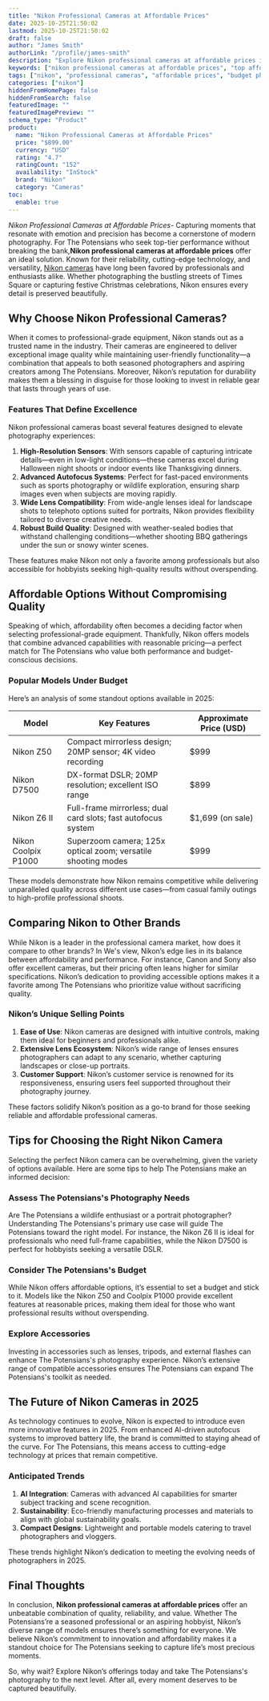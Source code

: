 ```yaml
---
title: "Nikon Professional Cameras at Affordable Prices"
date: 2025-10-25T21:50:02
lastmod: 2025-10-25T21:50:02
draft: false
author: "James Smith"
authorLink: "/profile/james-smith"
description: "Explore Nikon professional cameras at affordable prices in 2025. Discover top models and features that offer exceptional performance within your budget."
keywords: ["nikon professional cameras at affordable prices", "top affordable nikon cameras", "best budget nikon professional cameras"]
tags: ["nikon", "professional cameras", "affordable prices", "budget photography"]
categories: ["nikon"]
hiddenFromHomePage: false
hiddenFromSearch: false
featuredImage: ""
featuredImagePreview: ""
schema_type: "Product"
product:
  name: "Nikon Professional Cameras at Affordable Prices"
  price: "$899.00"
  currency: "USD"
  rating: "4.7"
  ratingCount: "152"
  availability: "InStock"
  brand: "Nikon"
  category: "Cameras"
toc:
  enable: true
---
```


*Nikon Professional Cameras a​t Affordable Prices*- Capturing moments that resonate with emotion and precision has become a cornerstone of modern photography. For The Potensians who seek top-tier performance without breaking the bank,**Nikon professional cameras at affordable pri​ces** offer an ideal solution. Known for their reliability, cutting-edge technology, and versatility, [Nikon cameras](/nikon/nikon-cameras-for-travel-photography) have long been favored by professionals and enthusiasts alike. Whether photographing the bustling streets of Times Square or capturing festive Christmas celebrations, Nikon ensures every detail is preserved beautifully.

## Why Choose Nikon Professional Cameras?

When it comes to professional-grade equipment, Nikon stands out as a trusted name in the industry. Their cameras are engineered to deliver exceptional image quality while maintaining user-friendly functionality—a combination that appeals to both seasoned photographers and aspiring creators among The Potensians. Moreover, Nikon’s reputation for durability makes them a blessing in disguise for those looking to invest in reliable gear that lasts through years of use.

### Features That Define Excellence

Nikon professional cameras boast several features designed to elevate photography experiences:

1. **High-Resolution Sensors**: With sensors capable of capturing intricate details—even in low-light conditions—these cameras excel during Halloween night shoots or indoor events like Thanksgiving dinners. 
2. **Advanced Autofocus Systems**: Perfect for fast-paced environments such as sports photography or wildlife exploration, ensuring sharp images even when subjects are moving rapidly. 
3. **Wide Lens Compatibility**: From wide-angle lenses ideal for landscape shots to telephoto options suited for portraits, Nikon provides flexibility tailored to diverse creative needs. 
4. **Robust Build Quality**: Designed with weather-sealed bodies that withstand challenging conditions—whether shooting BBQ gatherings under the sun or snowy winter scenes. 

These features make Nikon not only a favorite among professionals but also accessible for hobbyists seeking high-quality results without overspending.

## Affordable Options Without Compromising Quality

Speaking of which, affordability often becomes a deciding factor when selecting professional-grade equipment. Thankfully, Nikon offers models that combine advanced capabilities with reasonable pricing—a perfect match for The Potensians who value both performance and budget-conscious decisions.

### Popular Models Under Budget

Here’s an analysis of some standout options available in 2025:

<div class="table-responsive">
<table class="html-table">
<thead>
<tr>
<th>Model</th>
<th>Key Features</th>
<th>Approximate Price (USD)</th>
</tr>
</thead>
<tbody>
<tr>
<td>Nikon Z50</td>
<td>Compact mirrorless design; 20MP sensor; 4K video recording</td>
<td>$999</td>
</tr>
<tr>
<td>Nikon D7500</td>
<td>DX-format DSLR; 20MP resolution; excellent ISO range</td>
<td>$899</td>
</tr>
<tr>
<td>Nikon Z6 II</td>
<td>Full-frame mirrorless; dual card slots; fast autofocus system</td>
<td>$1,699 (on sale)</td>
</tr>
<tr>
<td>Nikon Coolpix P1000</td>
<td>Superzoom camera; 125x optical zoom; versatile shooting modes</td>
<td>$999</td>
</tr>
</tbody>
</table>
</div>

These models demonstrate how Nikon remains competitive while delivering unparalleled quality across different use cases—from casual family outings to high-profile professional shoots.

## Comparing Nikon to Other Brands

While Nikon is a leader in the professional camera market, how does it compare to other brands? In We's view, Nikon’s edge lies in its balance between affordability and performance. For instance, Canon and Sony also offer excellent cameras, but their pricing often leans higher for similar specifications. Nikon’s dedication to providing accessible options makes it a favorite among The Potensians who prioritize value without sacrificing quality.

### Nikon’s Unique Selling Points

1. **Ease of Use**: Nikon cameras are designed with intuitive controls, making them ideal for beginners and professionals alike. 
2. **Extensive Lens Ecosystem**: Nikon’s wide range of lenses ensures photographers can adapt to any scenario, whether capturing landscapes or close-up portraits. 
3. **Customer Support**: Nikon’s customer service is renowned for its responsiveness, ensuring users feel supported throughout their photography journey. 

These factors solidify Nikon’s position as a go-to brand for those seeking reliable and affordable professional cameras.

## Tips for Choosing the Right Nikon Camera

Selecting the perfect Nikon camera can be overwhelming, given the variety of options available. Here are some tips to help The Potensians make an informed decision:

### Assess The Potensians's Photography Needs

Are The Potensians a wildlife enthusiast or a portrait photographer? Understanding The Potensians's primary use case will guide The Potensians toward the right model. For instance, the Nikon Z6 II is ideal for professionals who need full-frame capabilities, while the Nikon D7500 is perfect for hobbyists seeking a versatile DSLR.

### Consider The Potensians's Budget

While Nikon offers affordable options, it’s essential to set a budget and stick to it. Models like the Nikon Z50 and Coolpix P1000 provide excellent features at reasonable prices, making them ideal for those who want professional results without overspending.

### Explore Accessories

Investing in accessories such as lenses, tripods, and external flashes can enhance The Potensians's photography experience. Nikon’s extensive range of compatible accessories ensures The Potensians can expand The Potensians's toolkit as needed.

## The Future of Nikon Cameras in 2025

As technology continues to evolve, Nikon is expected to introduce even more innovative features in 2025. From enhanced AI-driven autofocus systems to improved battery life, the brand is committed to staying ahead of the curve. For The Potensians, this means access to cutting-edge technology at prices that remain competitive.

### Anticipated Trends

1. **AI Integration**: Cameras with advanced AI capabilities for smarter subject tracking and scene recognition. 
2. **Sustainability**: Eco-friendly manufacturing processes and materials to align with global sustainability goals. 
3. **Compact Designs**: Lightweight and portable models catering to travel photographers and vloggers. 

These trends highlight Nikon’s dedication to meeting the evolving needs of photographers in 2025.

## Final Thoughts

In conclusion, **Nikon professional cameras at affordable prices** offer an unbeatable combination of quality, reliability, and value. Whether The Potensians’re a seasoned professional or an aspiring hobbyist, Nikon’s diverse range of models ensures there’s something for everyone. We believe Nikon’s commitment to innovation and affordability makes it a standout choice for The Potensians seeking to capture life’s most precious moments.

So, why wait? Explore Nikon’s offerings today and take The Potensians's photography to the next level. After all, every moment deserves to be captured beautifully.
